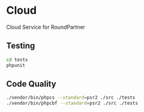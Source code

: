 # Cloud
Cloud Service for RoundPartner

## Testing
```bash
cd tests
phpunit
```

## Code Quality
```bash
./vendor/bin/phpcs --standard=psr2 ./src ./tests
./vendor/bin/phpcbf --standard=psr2 ./src ./tests
```
